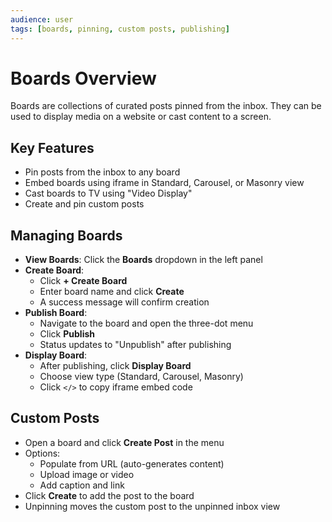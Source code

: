 ```yaml
---
audience: user
tags: [boards, pinning, custom posts, publishing]
---
```


# Boards Overview

Boards are collections of curated posts pinned from the inbox. They can be used to display media on a website or cast content to a screen.

## Key Features

- Pin posts from the inbox to any board
- Embed boards using iframe in Standard, Carousel, or Masonry view
- Cast boards to TV using "Video Display"
- Create and pin custom posts

## Managing Boards

- **View Boards**: Click the **Boards** dropdown in the left panel
- **Create Board**:
  - Click **+ Create Board**
  - Enter board name and click **Create**
  - A success message will confirm creation
- **Publish Board**:
  - Navigate to the board and open the three-dot menu
  - Click **Publish**
  - Status updates to "Unpublish" after publishing
- **Display Board**:
  - After publishing, click **Display Board**
  - Choose view type (Standard, Carousel, Masonry)
  - Click `</>` to copy iframe embed code

## Custom Posts

- Open a board and click **Create Post** in the menu
- Options:
  - Populate from URL (auto-generates content)
  - Upload image or video
  - Add caption and link
- Click **Create** to add the post to the board
- Unpinning moves the custom post to the unpinned inbox view
